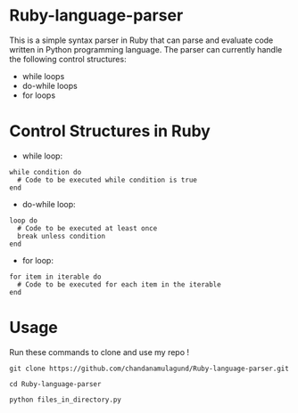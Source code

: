 # Ruby-language-parser

This is a simple syntax parser in Ruby that can parse and evaluate code written in Python programming language. The parser can currently handle the following control structures:

* while loops
* do-while loops
* for loops

# Control Structures in Ruby 

-  while loop:
```
while condition do
  # Code to be executed while condition is true
end
```

-  do-while loop:
```
loop do
  # Code to be executed at least once
  break unless condition
end
```
-  for loop:

```
for item in iterable do
  # Code to be executed for each item in the iterable
end
``` 

# Usage 

Run these commands to clone and use my repo !

```
git clone https://github.com/chandanamulagund/Ruby-language-parser.git

```
```
cd Ruby-language-parser
```
```
python files_in_directory.py
```




